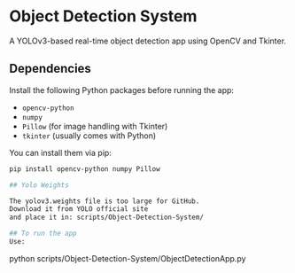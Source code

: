 # Object Detection System

A YOLOv3-based real-time object detection app using OpenCV and Tkinter.

## Dependencies

Install the following Python packages before running the app:

- `opencv-python`
- `numpy`
- `Pillow` (for image handling with Tkinter)
- `tkinter` (usually comes with Python)
  
You can install them via pip:

```bash
pip install opencv-python numpy Pillow

## Yolo Weights

The yolov3.weights file is too large for GitHub.
Download it from YOLO official site
and place it in: scripts/Object-Detection-System/

## To run the app
Use:
```
python scripts/Object-Detection-System/ObjectDetectionApp.py
```